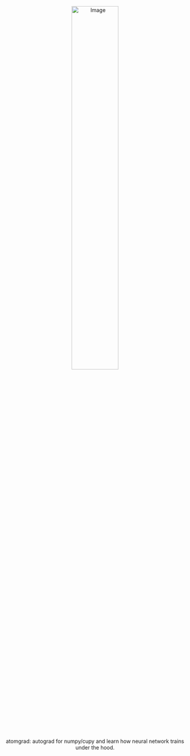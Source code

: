 <div align="center">

<picture>
  <source media="(prefers-color-scheme: light)"
          srcset="https://github.com/user-attachments/assets/52d23919-62a4-4a13-bd1b-fc2fb9a33d62">
  <source media="(prefers-color-scheme: dark)"
          srcset="https://github.com/user-attachments/assets/52d23919-62a4-4a13-bd1b-fc2fb9a33d62">
  <img width="50%" height="50%" alt="Image"
       src="https://github.com/user-attachments/assets/52d23919-62a4-4a13-bd1b-fc2fb9a33d62">
</picture>

atomgrad: autograd for numpy/cupy and learn how neural network trains under the hood.


</div>











